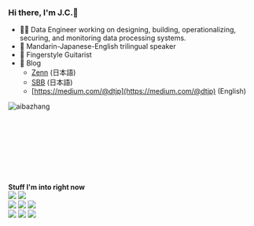 ### Hi there, I'm J.C.👋

<!--
**aibazhang/aibazhang** is a ✨ _special_ ✨ repository because its `README.md` (this file) appears on your GitHub profile.

Here are some ideas to get you started:

- 🔭 I’m currently working on ...
- 🌱 I’m currently learning ...
- 👯 I’m looking to collaborate on ...
- 🤔 I’m looking for help with ...
- 💬 Ask me about ...
- 📫 How to reach me: ...
- 😄 Pronouns: ...
- ⚡ Fun fact: ...

-->
- 🧑‍💻 Data Engineer working on designing, building, operationalizing, securing, and monitoring data processing systems.
- 💬 Mandarin-Japanese-English trilingual speaker
- 🎸 Fingerstyle Guitarist
- 📘 Blog
  - [Zenn](https://zenn.dev/jcc) (日本語) 
  - [SBB](https://buildersbox.corp-sansan.com/search?q=%E5%BC%B5%E3%81%A7%E3%81%99%E3%80%82) (日本語) 
  - [https://medium.com/@dtjp](https://medium.com/@dtjp) (English)

<p align="left">
<img align="left" src="https://github-readme-stats.vercel.app/api/top-langs/?username=aibazhang&layout=compact&hide=CSS,Less,SCSS,Stylus,html,Pug,Dockerfile" alt="aibazhang" />
  <br/><br/><br/><br/><br/><br/><br/>
</p>

</br>

<p align='left'>
  <b>Stuff I'm into right now</b><br/>
  <img src="https://img.shields.io/badge/Amazon_AWS-FF9900?style=for-the-badge&logo=amazonaws&logoColor=white" />
  <img src=https://img.shields.io/badge/Google_Cloud-4285F4?style=for-the-badge&logo=google-cloud&logoColor=white />
  <br/>
  <img src="https://img.shields.io/badge/Airflow-017CEE?style=for-the-badge&logo=Apache%20Airflow&logoColor=white" />
  <img src="https://img.shields.io/badge/dbt-FF694B?style=for-the-badge&logo=dbt&logoColor=white" />
  <img src="https://img.shields.io/badge/Apache_Spark-FFFFFF?style=for-the-badge&logo=apachespark&logoColor=#E35A16" />
  <br/>
  <img src="https://img.shields.io/badge/Terraform-7B42BC?style=for-the-badge&logo=terraform&logoColor=white" />
  <img src="https://img.shields.io/badge/Docker-2CA5E0?style=for-the-badge&logo=docker&logoColor=white" />
  <img src="https://img.shields.io/badge/GitHub_Actions-2088FF?style=for-the-badge&logo=github-actions&logoColor=white" />
</p>
